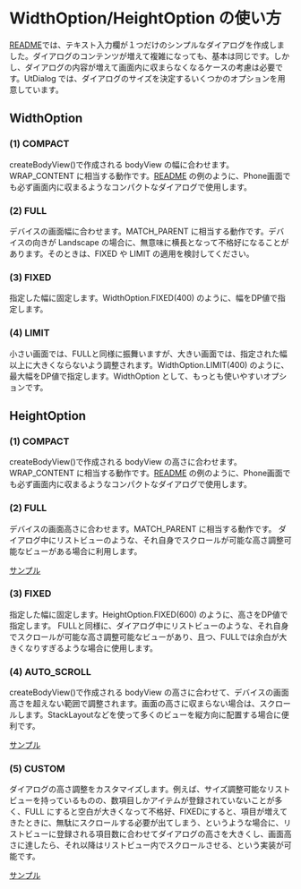# WidthOption/HeightOption の使い方

[README](../README-ja.md)では、テキスト入力欄が１つだけのシンプルなダイアログを作成しました。ダイアログのコンテンツが増えて複雑になっても、基本は同じです。しかし、ダイアログの内容が増えて画面内に収まらなくなるケースの考慮は必要です。UtDialog では、ダイアログのサイズを決定するいくつかのオプションを用意しています。

## WidthOption

### (1) COMPACT

createBodyView()で作成される bodyView の幅に合わせます。WRAP_CONTENT に相当する動作です。[README](../README-ja.md) の例のように、Phone画面でも必ず画面内に収まるようなコンパクトなダイアログで使用します。

### (2) FULL

デバイスの画面幅に合わせます。MATCH_PARENT に相当する動作です。デバイスの向きが Landscape
の場合に、無意味に横長となって不格好になることがあります。そのときは、FIXED や LIMIT の適用を検討してください。

### (3) FIXED

指定した幅に固定します。WidthOption.FIXED(400) のように、幅をDP値で指定します。

### (4) LIMIT

小さい画面では、FULLと同様に振舞いますが、大きい画面では、指定された幅以上に大きくならないよう調整されます。WidthOption.LIMIT(400) のように、最大幅をDP値で指定します。WidthOption として、もっとも使いやすいオプションです。


## HeightOption

### (1) COMPACT

createBodyView()で作成される bodyView の高さに合わせます。WRAP_CONTENT に相当する動作です。[README](../README-ja.md) の例のように、Phone画面でも必ず画面内に収まるようなコンパクトなダイアログで使用します。

### (2) FULL

デバイスの画面高さに合わせます。MATCH_PARENT に相当する動作です。
ダイアログ中にリストビューのような、それ自身でスクロールが可能な高さ調整可能なビューがある場合に利用します。

[サンプル](../sample/src/main/java/io/github/toyota32k/dialog/sample/dialog/FullHeightDialog.kt)

### (3) FIXED

指定した幅に固定します。HeightOption.FIXED(600) のように、高さをDP値で指定します。
FULLと同様に、ダイアログ中にリストビューのような、それ自身でスクロールが可能な高さ調整可能なビューがあり、且つ、FULLでは余白が大きくなりすぎるような場合に使用します。

### (4) AUTO_SCROLL

createBodyView()で作成される bodyView の高さに合わせて、デバイスの画面高さを超えない範囲で調整されます。画面の高さに収まらない場合は、スクロールします。StackLayoutなどを使って多くのビューを縦方向に配置する場合に便利です。

[サンプル](../sample/src/main/java/io/github/toyota32k/dialog/sample/dialog/AutoScrollDialog.kt)

### (5) CUSTOM

ダイアログの高さ調整をカスタマイズします。例えば、サイズ調整可能なリストビューを持っているものの、数項目しかアイテムが登録されていないことが多く、FULL にすると空白が大きくなって不格好、FIXEDにすると、項目が増えてきたときに、無駄にスクロールする必要が出てしまう、というような場合に、リストビューに登録される項目数に合わせてダイアログの高さを大きくし、画面高さに達したら、それ以降はリストビュー内でスクロールさせる、という実装が可能です。

[サンプル](../sample/src/main/java/io/github/toyota32k/dialog/sample/dialog/CustomHeightDialog.kt)
